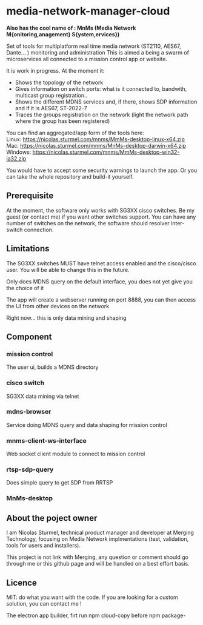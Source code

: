 # media-network-manager-cloud

**Also has the cool name of : MnMs (Media Network M{onitoring,anagement} S{ystem,ervices})**

Set of tools for multiplatform real time media network (ST2110, AES67, Dante... ) monitoring and administration
This is aimed a being a swarm of microservices all connected to a mission control app or website. 

It is work in progress. At the moment it:
* Shows the topology of the network
* Gives information on switch ports: what is it connected to, bandwith, multicast group registration..
* Shows the different MDNS services and, if there, shows SDP information and if it is AES67, ST-2022-7 
* Traces the groups registration on the network (light the network path where the group has been registered)

You can find an aggregated/app form of the tools here:  
Linux: https://nicolas.sturmel.com/mnms/MmMs-desktop-linux-x64.zip  
Mac: https://nicolas.sturmel.com/mnms/MnMs-desktop-darwin-x64.zip  
Windows: https://nicolas.sturmel.com/mnms/MmMs-desktop-win32-ia32.zip  

You would have to accept some security warnings to launch the app. Or you can take the whole repository and build-it yourself.

## Prerequisite

At the moment, the software only works with SG3XX cisco switches. Be my guest (or contact me) if you want other switches support. You can have any number of switches on the network, the software should resolver inter-switch connection.

## Limitations

The SG3XX switches MUST have telnet access enabled and the cisco/cisco user. You will be able to change this in the future.

Only does MDNS query on the default interface, you does not yet give you the choice of it

The app will create a webserver running on port 8888, you can then access the UI from other devices on the network

Right now... this is only data mining and shaping

## Component

### mission control

The user ui, builds a MDNS directory

### cisco switch

SG3XX data mining via telnet

### mdns-browser

Service doing MDNS query and data shaping for mission control

###  mnms-client-ws-interface

Web socket client module to connect to mission control

### rtsp-sdp-query

Does simple query to get SDP from RRTSP

### MnMs-desktop

## About the poject owner

I am Nicolas Sturmel, technical product manager and developer at Merging Technology, focusing on Media Network implmentations (test, validation, tools for users and installers). 

This project is not link with Merging, any question or comment should go through me or this github page and will be handled on a best effort basis.

## Licence

MIT: do what you want with the code.
If you are looking for a custom solution, you can contact me !

The electron app builder, firt run npm cloud-copy before npm package-<system>
